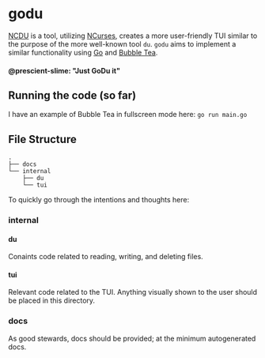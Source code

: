 # godu
[NCDU](https://dev.yorhel.nl/ncdu) is a tool, utilizing [NCurses](https://ftp.gnu.org/pub/gnu/ncurses/), creates a more user-friendly TUI similar to the purpose of the more well-known tool `du`.
`godu` aims to implement a similar functionality using [Go](https://go.dev/) and [Bubble Tea](https://github.com/charmbracelet/bubbletea).

#### @prescient-slime: "Just GoDu it"

## Running the code (so far)
I have an example of Bubble Tea in fullscreen mode here: `go run main.go`

## File Structure
```
.
├── docs
└── internal
    ├── du
    └── tui
```

To quickly go through the intentions and thoughts here:

### internal
#### du
Conaints code related to reading, writing, and deleting files.

#### tui
Relevant code related to the TUI. Anything visually shown to the user should be placed in this directory.

### docs
As good stewards, docs should be provided; at the minimum autogenerated docs.

